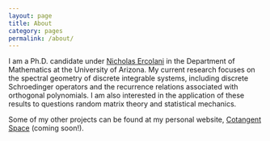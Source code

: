 ```yaml
---
layout: page
title: About
category: pages
permalink: /about/
---
```


I am a Ph.D. candidate under [Nicholas Ercolani](http://math.arizona.edu/~ercolani) in the Department of Mathematics at the University of Arizona.
My current research focuses on the spectral geometry of discrete integrable systems, including discrete Schroedinger operators and the recurrence relations associated with orthogonal polynomials.
I am also interested in the application of these results to questions random matrix theory and statistical mechanics.

Some of my other projects can be found at my personal website, [Cotangent Space](http://cotangent.space) (coming soon!).
